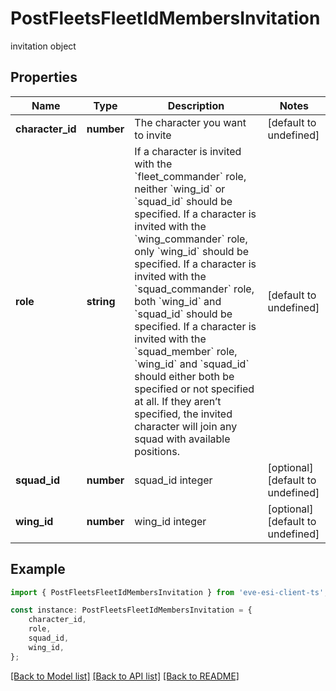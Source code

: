 # PostFleetsFleetIdMembersInvitation

invitation object

## Properties

Name | Type | Description | Notes
------------ | ------------- | ------------- | -------------
**character_id** | **number** | The character you want to invite | [default to undefined]
**role** | **string** | If a character is invited with the &#x60;fleet_commander&#x60; role, neither &#x60;wing_id&#x60; or &#x60;squad_id&#x60; should be specified. If a character is invited with the &#x60;wing_commander&#x60; role, only &#x60;wing_id&#x60; should be specified. If a character is invited with the &#x60;squad_commander&#x60; role, both &#x60;wing_id&#x60; and &#x60;squad_id&#x60; should be specified. If a character is invited with the &#x60;squad_member&#x60; role, &#x60;wing_id&#x60; and &#x60;squad_id&#x60; should either both be specified or not specified at all. If they aren’t specified, the invited character will join any squad with available positions. | [default to undefined]
**squad_id** | **number** | squad_id integer | [optional] [default to undefined]
**wing_id** | **number** | wing_id integer | [optional] [default to undefined]

## Example

```typescript
import { PostFleetsFleetIdMembersInvitation } from 'eve-esi-client-ts';

const instance: PostFleetsFleetIdMembersInvitation = {
    character_id,
    role,
    squad_id,
    wing_id,
};
```

[[Back to Model list]](../README.md#documentation-for-models) [[Back to API list]](../README.md#documentation-for-api-endpoints) [[Back to README]](../README.md)
